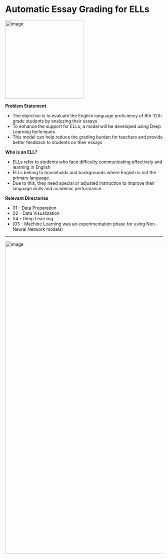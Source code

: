 # Automatic Essay Grading for ELLs
<img width="250" alt="image" src="https://github.com/kshitij-mittal/automatic-essay-grading-DL/assets/72986557/4ead4380-2491-4a4a-989b-4ff24494a297">

**Problem Statement**
* The objective is to evaluate the English language proficiency of 8th-12th grade students by analyzing their essays
* To enhance the support for ELLs, a model will be developed using Deep  Learning techniques
* This model can help reduce the grading burden for teachers and provide better feedback to students on their essays

**Who is an ELL?**
* ELLs refer to students who face difficulty communicating effectively and learning in English 
* ELLs belong to households and backgrounds where English is not the primary language. 
* Due to this, they need special or adjusted instruction to improve their language skills and academic performance.

**Relevant Directories**
* 01 - Data Preparation
* 02 - Data Visualization
* 04 - Deep Learning
* (03 - Machine Learning was an experimentation phase for using Non-Neural Network models)

-----
<img width="997" alt="image" src="https://github.com/kshitij-mittal/automatic-essay-grading-DL/assets/72986557/f40fa365-7642-4ede-a964-817952d01d5f">
